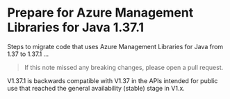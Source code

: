 # Prepare for Azure Management Libraries for Java 1.37.1 #

Steps to migrate code that uses Azure Management Libraries for Java from 1.37 to 1.37.1 ...

> If this note missed any breaking changes, please open a pull request.

V1.37.1 is backwards compatible with V1.37 in the APIs intended for public use that reached the general availability (stable) stage in V1.x.
